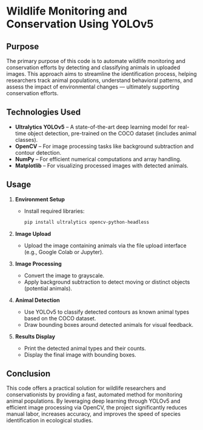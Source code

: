 # Wildlife Monitoring and Conservation Using YOLOv5

## Purpose

The primary purpose of this code is to automate wildlife monitoring and conservation efforts by detecting and classifying animals in uploaded images. This approach aims to streamline the identification process, helping researchers track animal populations, understand behavioral patterns, and assess the impact of environmental changes — ultimately supporting conservation efforts.



## Technologies Used

- **Ultralytics YOLOv5** – A state-of-the-art deep learning model for real-time object detection, pre-trained on the COCO dataset (includes animal classes).
- **OpenCV** – For image processing tasks like background subtraction and contour detection.
- **NumPy** – For efficient numerical computations and array handling.
- **Matplotlib** – For visualizing processed images with detected animals.



## Usage

1. **Environment Setup**
   - Install required libraries:
     ```bash
     pip install ultralytics opencv-python-headless
     ```

2. **Image Upload**
   - Upload the image containing animals via the file upload interface (e.g., Google Colab or Jupyter).

3. **Image Processing**
   - Convert the image to grayscale.
   - Apply background subtraction to detect moving or distinct objects (potential animals).

4. **Animal Detection**
   - Use YOLOv5 to classify detected contours as known animal types based on the COCO dataset.
   - Draw bounding boxes around detected animals for visual feedback.

5. **Results Display**
   - Print the detected animal types and their counts.
   - Display the final image with bounding boxes.



## Conclusion

This code offers a practical solution for wildlife researchers and conservationists by providing a fast, automated method for monitoring animal populations. By leveraging deep learning through YOLOv5 and efficient image processing via OpenCV, the project significantly reduces manual labor, increases accuracy, and improves the speed of species identification in ecological studies.
